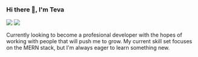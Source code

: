 ### Hi there 👋, I'm Teva

[![](https://img.shields.io/badge/-@tevahenry-%231DA1F2?style=plastic&logo=twitter&logoColor=ffffff)](https://twitter.com/tevahenry)
[![](https://img.shields.io/website?color=%23033159&style=plastic&up_message=tevahenry.com&url=https%3A%2F%2Ftevahenry.com)](https://tevahenry.com)

Currently looking to become a profesional developer with the hopes of working with people that will push me to grow.
My current skill set focuses on the MERN stack, but I'm always eager to learn something new.

<!--
**TevaHenry/TevaHenry** is a ✨ _special_ ✨ repository because its `README.md` (this file) appears on your GitHub profile.

Here are some ideas to get you started:

- 🔭 I’m currently working on ...
- 🌱 I’m currently learning ...
- 👯 I’m looking to collaborate on ...
- 🤔 I’m looking for help with ...
- 💬 Ask me about ...
- 📫 How to reach me: ...
- 😄 Pronouns: ...
- ⚡ Fun fact: ...
-->
